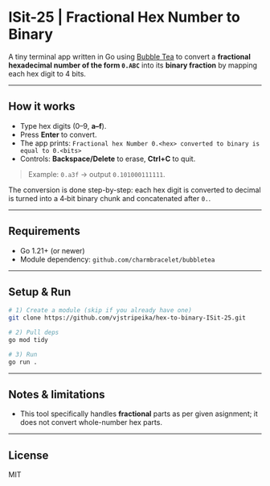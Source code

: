 # ISit-25 | Fractional Hex Number to Binary

A tiny terminal app written in Go using [Bubble Tea](https://github.com/charmbracelet/bubbletea) to convert a **fractional hexadecimal number of the form `0.ABC`** into its **binary fraction** by mapping each hex digit to 4 bits.

---

## How it works

- Type hex digits (0–9, **a–f**).
- Press **Enter** to convert.
- The app prints: `Fractional hex Number 0.<hex> converted to binary is equal to 0.<bits>`
- Controls: **Backspace/Delete** to erase, **Ctrl+C** to quit.

> Example: `0.a3f` -> output `0.101000111111`.

The conversion is done step-by-step: each hex digit is converted to decimal is turned into a 4‑bit binary chunk and concatenated after `0.`.

---

## Requirements

- Go 1.21+ (or newer)
- Module dependency: `github.com/charmbracelet/bubbletea`

---

## Setup & Run

```bash
# 1) Create a module (skip if you already have one)
git clone https://github.com/vjstripeika/hex-to-binary-ISit-25.git

# 2) Pull deps
go mod tidy

# 3) Run
go run .
```

---

## Notes & limitations

- This tool specifically handles **fractional** parts as per given asignment; it does not convert whole-number hex parts.

---

## License

MIT
